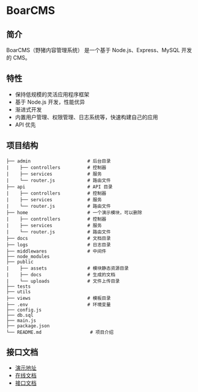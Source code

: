BoarCMS
=======

## 简介

BoarCMS（野猪内容管理系统） 是一个基于 Node.js、Express、MySQL 开发的 CMS。

## 特性

- 保持低规模的灵活应用程序框架
- 基于 Node.js 开发，性能优异
- 渐进式开发
- 内置用户管理、权限管理、日志系统等，快速构建自己的应用
- API 优先

## 项目结构

```
├── admin                     # 后台目录
|    ├── controllers          # 控制器
|    ├── services             # 服务
|    └── router.js            # 路由文件
├── api                       # API 目录
|    ├── controllers          # 控制器
|    ├── services             # 服务
|    └── router.js            # 路由文件
├── home                      # 一个演示模块，可以删除
|    ├── controllers          # 控制器
|    ├── services             # 服务
|    └── router.js            # 路由文件
├── docs                      # 文档目录
├── logs                      # 日志目录
├── middlewares               # 中间件
├── node_modules
├── public
|    ├── assets               # 模块静态资源目录
|    ├── docs                 # 生成的文档
|    └── uploads              # 文件上传目录
├── tests
├── utils
├── views                     # 模板目录
├── .env                      # 环境变量
├── config.js
├── db.sql
├── main.js
├── package.json
└── README.md                  # 项目介绍
```

## 接口文档

- [演示地址](https://javascript.net.cn)
- [在线文档](https://javascript.net.cn/docs/boarcms)
- [接口文档](docs/index.md)
